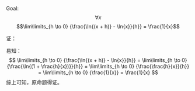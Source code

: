 Goal:
$$\forall x$$ 
$$\lim\limits_{h \to 0} {\frac{\ln{(x + h)} - \ln{x}}{h}} = \frac{1}{x}$$

证：

易知：
$$
\lim\limits_{h \to 0} {\frac{\ln{(x + h)} - \ln{x}}{h}} = \lim\limits_{h \to 0} {\frac{\ln{(1 + \frac{h}{x})}}{h}} = \lim\limits_{h \to 0} {\frac{\frac{h}{x}}{h}} = \lim\limits_{h \to 0} {\frac{1}{x}} = \frac{1}{x}
$$
综上可知，原命题得证。